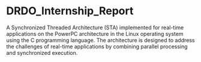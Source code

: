 # DRDO_Internship_Report
A Synchronized Threaded Architecture (STA) implemented for  real-time applications on the PowerPC architecture in the Linux operating system using the C  programming language. The architecture is designed to address the challenges of real-time  applications by combining parallel processing and synchronized execution.
